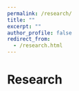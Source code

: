 ```yaml
---
permalink: /research/
title: ""
excerpt: ""
author_profile: false
redirect_from: 
  - /research.html
---
```



# Research 

